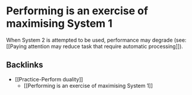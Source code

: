 # Performing is an exercise of maximising System 1
When System 2 is attempted to be used, performance may degrade (see: [[Paying attention may reduce task that require automatic processing]]).

## Backlinks
* [[Practice-Perform duality]]
	* [[Performing is an exercise of maximising System 1]]

<!-- #evergreen -->

<!-- {BearID:ED9760CD-63F9-4C3E-BEC4-292A16939C96} -->
